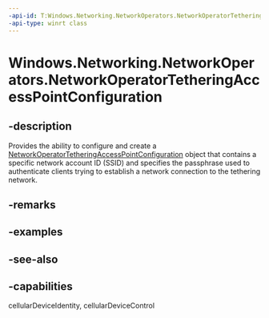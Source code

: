 ```yaml
---
-api-id: T:Windows.Networking.NetworkOperators.NetworkOperatorTetheringAccessPointConfiguration
-api-type: winrt class
---
```


<!-- Class syntax.
public class NetworkOperatorTetheringAccessPointConfiguration : Windows.Networking.NetworkOperators.INetworkOperatorTetheringAccessPointConfiguration
-->

# Windows.Networking.NetworkOperators.NetworkOperatorTetheringAccessPointConfiguration

## -description
Provides the ability to configure and create a [NetworkOperatorTetheringAccessPointConfiguration](networkoperatortetheringaccesspointconfiguration.md) object that contains a specific network account ID (SSID) and specifies the passphrase used to authenticate clients trying to establish a network connection to the tethering network.

## -remarks

## -examples

## -see-also

## -capabilities
cellularDeviceIdentity, cellularDeviceControl
